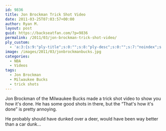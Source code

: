 ```yaml
---
id: 9836
title: Jon Brockman Trick Shot Video
date: 2011-03-25T07:03:57+00:00
author: Ryan M.
layout: post
guid: https://backseatfan.com/?p=9836
permalink: /2011/03/jon-brockman-trick-shot-video/
ply_custom:
  - 'a:3:{s:9:"ply-title";s:0:"";s:8:"ply-desc";s:0:"";s:7:"noindex";s:0:"";}'
image: /images/2011/03/jonbrockmanbucks.jpg
categories:
  - NBA
  - Videos
tags:
  - Jon Brockman
  - Milwaukee Bucks
  - trick shots
---
```


<div class="entry">
  <p>
    Jon Brockman of the Milwaukee Bucks made a trick shot video to show you how it's done. He has some good shots in there, but the &#8220;That's how it's done&#8221; is pretty annoying.
  </p>

  <p>
  </p>

  <p>
    He probably should have dunked over a deer, would have been way better than a car dunk&#8230;
  </p>
</div>
